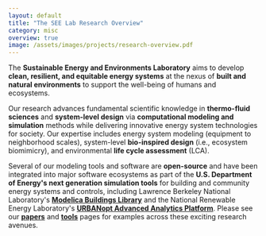 ```yaml
---
layout: default
title: "The SEE Lab Research Overview"
category: misc
overview: true
image: /assets/images/projects/research-overview.pdf
---
```

The **Sustainable Energy and Environments Laboratory** aims to develop **clean, resilient, and equitable
energy systems** at the nexus of **built and natural environments** to support the well-being of humans and ecosystems.

Our research advances fundamental scientific knowledge in **thermo-fluid sciences** and **system-level design**
via **computational modeling and simulation** methods while delivering innovative energy system technologies for society. 
Our expertise includes energy system modeling (equipment to neighborhood scales), system-level **bio-inspired design** (i.e., ecosystem biomimicry), and environmental **life cycle assessment** (LCA).

Several of our modeling tools and software are **open-source** and have been integrated into major software ecosystems as part of the **U.S.
Department of Energy's next generation simulation tools** for building and community energy systems and controls, including
Lawrence Berkeley National Laboratory's **[Modelica Buildings Library]** and 
the National Renewable Energy Laboratory's **[URBANopt Advanced Analytics Platform]**. 
Please see our **[papers]** and **[tools]** pages for examples across these exciting research avenues. 

[Modelica Buildings Library]: https://simulationresearch.lbl.gov/modelica/
[URBANopt Advanced Analytics platform]: https://www.nrel.gov/buildings/urbanopt.html
[papers]: /papers/
[tools]: /tools/
